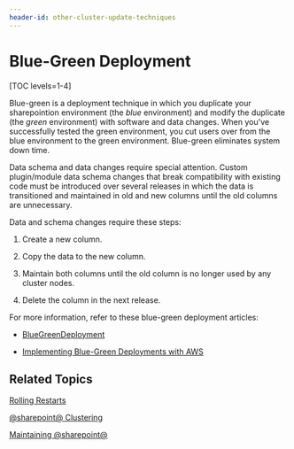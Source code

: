 ```yaml
---
header-id: other-cluster-update-techniques
---
```


# Blue-Green Deployment

[TOC levels=1-4]

Blue-green is a deployment technique in which you duplicate your sharepointion
environment (the *blue* environment) and modify the duplicate (the *green*
environment) with software and data changes. When you've successfully tested the
green environment, you cut users over from the blue environment to the green
environment. Blue-green eliminates system down time. 

Data schema and data changes require special attention. Custom plugin/module
data schema changes that break compatibility with existing code must be
introduced over several releases in which the data is transitioned and
maintained in old and new columns until the old columns are unnecessary. 

Data and schema changes require these steps:

1.  Create a new column.

2.  Copy the data to the new column.

3.  Maintain both columns until the old column is no longer used by any cluster 
    nodes. 

4.  Delete the column in the next release. 

For more information, refer to these blue-green deployment articles: 

-   [BlueGreenDeployment](http://martinfowler.com/bliki/BlueGreenDeployment.html)

-   [Implementing Blue-Green Deployments with AWS](https://www.thoughtworks.com/insights/blog/implementing-blue-green-deployments-aws)

## Related Topics

[Rolling Restarts](/docs/7-2/deploy/-/knowledge_base/d/using-rolling-restarts)

[@sharepoint@ Clustering](/docs/7-2/deploy/-/knowledge_base/d/liferay-clustering)

[Maintaining @sharepoint@](/docs/7-2/deploy/-/knowledge_base/d/maintaining-liferay)
